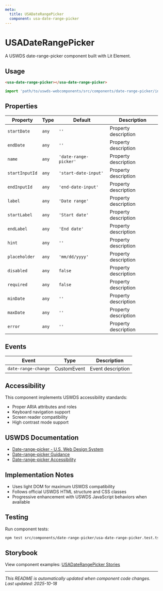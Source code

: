 ```yaml
---
meta:
  title: USADateRangePicker
  component: usa-date-range-picker
---
```


# USADateRangePicker

A USWDS date-range-picker component built with Lit Element.

## Usage

```html
<usa-date-range-picker></usa-date-range-picker>
```

```javascript
import 'path/to/uswds-webcomponents/src/components/date-range-picker/index.js';
```

## Properties

| Property | Type | Default | Description |
|----------|------|---------|-------------|
| `startDate` | `any` | `''` | Property description |
| `endDate` | `any` | `''` | Property description |
| `name` | `any` | `'date-range-picker'` | Property description |
| `startInputId` | `any` | `'start-date-input'` | Property description |
| `endInputId` | `any` | `'end-date-input'` | Property description |
| `label` | `any` | `'Date range'` | Property description |
| `startLabel` | `any` | `'Start date'` | Property description |
| `endLabel` | `any` | `'End date'` | Property description |
| `hint` | `any` | `''` | Property description |
| `placeholder` | `any` | `'mm/dd/yyyy'` | Property description |
| `disabled` | `any` | `false` | Property description |
| `required` | `any` | `false` | Property description |
| `minDate` | `any` | `''` | Property description |
| `maxDate` | `any` | `''` | Property description |
| `error` | `any` | `''` | Property description |

## Events

| Event | Type | Description |
|-------|------|-------------|
| `date-range-change` | CustomEvent | Event description |

## Accessibility

This component implements USWDS accessibility standards:

- Proper ARIA attributes and roles
- Keyboard navigation support
- Screen reader compatibility
- High contrast mode support

## USWDS Documentation

- [Date-range-picker - U.S. Web Design System](https://designsystem.digital.gov/components/date-range-picker/)
- [Date-range-picker Guidance](https://designsystem.digital.gov/components/date-range-picker/#guidance)
- [Date-range-picker Accessibility](https://designsystem.digital.gov/components/date-range-picker/#accessibility)

## Implementation Notes

- Uses light DOM for maximum USWDS compatibility
- Follows official USWDS HTML structure and CSS classes
- Progressive enhancement with USWDS JavaScript behaviors when available

## Testing

Run component tests:

```bash
npm test src/components/date-range-picker/usa-date-range-picker.test.ts
```

## Storybook

View component examples: [USADateRangePicker Stories](http://localhost:6006/?path=/story/components-date-range-picker)

---

_This README is automatically updated when component code changes._
_Last updated: 2025-10-18_
